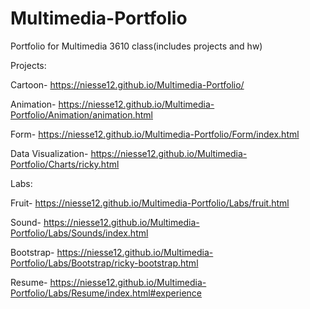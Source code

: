 # Multimedia-Portfolio
Portfolio for Multimedia 3610 class(includes projects and hw)

Projects:

Cartoon- https://niesse12.github.io/Multimedia-Portfolio/

Animation- https://niesse12.github.io/Multimedia-Portfolio/Animation/animation.html

Form- https://niesse12.github.io/Multimedia-Portfolio/Form/index.html

Data Visualization- https://niesse12.github.io/Multimedia-Portfolio/Charts/ricky.html


Labs:

Fruit- https://niesse12.github.io/Multimedia-Portfolio/Labs/fruit.html

Sound- https://niesse12.github.io/Multimedia-Portfolio/Labs/Sounds/index.html

Bootstrap- https://niesse12.github.io/Multimedia-Portfolio/Labs/Bootstrap/ricky-bootstrap.html

Resume- https://niesse12.github.io/Multimedia-Portfolio/Labs/Resume/index.html#experience
